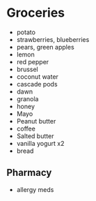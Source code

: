 # Groceries

- potato
- strawberries, blueberries
- pears, green apples
- lemon
- red pepper
- brussel
- coconut water
- cascade pods
- dawn
- granola
- honey
- Mayo
- Peanut butter
- coffee
- Salted butter
- vanilla yogurt x2
- bread

## Pharmacy

- allergy meds
